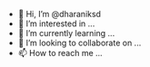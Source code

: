 - 👋 Hi, I’m @dharaniksd
- 👀 I’m interested in ...
- 🌱 I’m currently learning ...
- 💞️ I’m looking to collaborate on ...
- 📫 How to reach me ...

<!---
dharaniksd/dharaniksd is a ✨ special ✨ repository because its `README.md` (this file) appears on your GitHub profile.
You can click the Preview link to take a look at your changes.
--->
